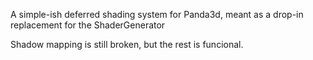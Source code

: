 A simple-ish deferred shading system for Panda3d, meant as a drop-in replacement for the ShaderGenerator

Shadow mapping is still broken, but the rest is funcional.

